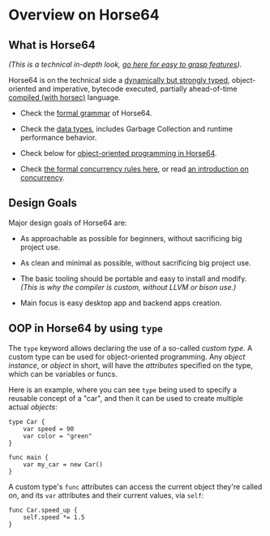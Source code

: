 
<!-- For license of this file, see LICENSE.md in the base folder. -->

Overview on Horse64
===================


What is Horse64
---------------

*(This is a technical in-depth look,
[go here for easy to grasp features](/docs/Features.md)).*

Horse64 is on the technical side a [dynamically but
strongly typed](
https://medium.com/android-news/magic-lies-here-statically-typed-vs-dynamically-typed-languages-d151c7f95e2b), object-oriented and imperative, bytecode executed,
partially ahead-of-time
[compiled (with horsec)](/docs/Resources#horsec) language.

- Check the [formal grammar](/docs/Language%20Specs/Grammar.md)
  of Horse64.

- Check the [data types](/docs/Language%20Specs/Data%20Types.md),
  includes Garbage Collection and runtime performance behavior.

- Check below for [object-oriented programming in
  Horse64](#oop-in-horse64-by-using-type).

- Check [the formal concurrency rules here](
  /docs/Languge%20Specs/Concurrency%20Model.md),
  or read [an introduction on concurrency](/docs/Concurrency.md).


Design Goals
------------

Major design goals of Horse64 are:

- As approachable as possible for beginners,
  without sacrificing big project use.

- As clean and minimal as possible,
  without sacrificing big project use.

- The basic tooling should be portable and easy to install and modify.
  *(This is why the compiler is custom, without LLVM or bison use.)*

- Main focus is easy desktop app and backend apps creation.


OOP in Horse64 by using `type`
------------------------------

The `type` keyword allows declaring the use of a so-called *custom
type*. A custom type can be used for object-oriented programming.
Any *object instance*, or *object* in short, will have the
*attributes* specified on the type, which can be variables or funcs.

Here is an example, where you can see `type` being used to specify
a reusable concept of a "car", and then it can be used to create
multiple actual *objects*:

```Horse64
type Car {
    var speed = 90
    var color = "green"
}

func main {
    var my_car = new Car()
}
```

A custom type's `func` attributes can access the
current object they're called on, and its `var`
attributes and their current values, via `self`:

```Horse64
func Car.speed_up {
    self.speed *= 1.5
}
```

